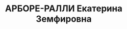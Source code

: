 ---
title: АРБОРЕ-РАЛЛИ Екатерина Земфировна
description: "(16 октября 1875 — 2 декабря 1937) — румынская (молдавская) революционерка,\
  \ уроженка Швейцарии. Активный деятель Коммунистической партии Румынии, Коминтерна\
  \ и Крестинтерна. Дочь Земфирия Арборе-Ралли, а её дед принимал у себя опального\
  \ Пушкина. \n  Биография \n  Поступила в университет на медика и присоединилась\
  \ к СДПР во время обучения. В 1903 г. участвовала в подготовке конгресса II Интернационала,\
  \ избрана в исполнительный комитет Социалистической партии Румынии. Вела кампанию\
  \ за организацию социальной защиты для индустриальных рабочих, среди которых в то\
  \ время был распространен туберкулез. \n  После Октябрьской революции отправляется\
  \ в Советскую Россию и вступает в РКП(б) в 1919 году. Возвращается в Румынию, где\
  \ её арестовывают и высылают из страны в 1924 году. Участвует в V конгрессе Коминтерна\
  \ как делегат от КПР. Избрана членом Революционного комитета Молдавской АССР, заместителем\
  \ наркома здравоохранения и наркомом рабкрина. Впоследствии смещена с занимаемых\
  \ постов как сторонница троцкизма. Арестована НКВД 20 сентября 1937 г. и приговорена\
  \ к расстрелу. Реабилитирована посмертно как в Румынии, так и в СССР. \n  Литература\
  \ \n  Бабилунга Н. В. Екатерина Арборе — личность героическая. \n  Ежегодный исторический\
  \ альманах Приднестровья. 1998, № 2."
---